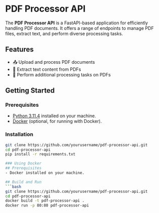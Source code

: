 # PDF Processor API

The **PDF Processor API** is a FastAPI-based application for efficiently handling PDF documents. It offers a range of endpoints to manage PDF files, extract text, and perform diverse processing tasks.

## Features
- 📤 Upload and process PDF documents
- 📄 Extract text content from PDFs
- 🔄 Perform additional processing tasks on PDFs

## Getting Started

### Prerequisites
- [Python 3.11.4](https://www.python.org/downloads/release/python-3114/) installed on your machine.
- [Docker](https://www.docker.com/) (optional, for running with Docker).

### Installation
```bash
git clone https://github.com/yourusername/pdf-processor-api.git
cd pdf-processor-api
pip install -r requirements.txt

### Using Docker
## Prerequisites
- Docker installed on your machine.

## Build and Run
```bash
git clone https://github.com/yourusername/pdf-processor-api.git
cd pdf-processor-api
docker build -t pdf-processor-api .
docker run -p 80:80 pdf-processor-api
